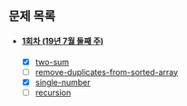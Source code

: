 ## 문제 목록
 - #### [1회차 (19년 7월 둘째 주)](https://github.com/luna-young/LearnAlgorithm/tree/master/문제풀이/JulyWeek2)
    - [x] [two-sum](https://leetcode.com/problems/two-sum/description/)
    - [ ] [remove-duplicates-from-sorted-array](https://leetcode.com/problems/remove-duplicates-from-sorted-array/description/)
    - [x] [single-number](https://leetcode.com/problems/single-number/description/)
    - [ ] [recursion](https://www.acmicpc.net/problem/1074)
